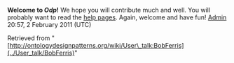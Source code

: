 __Welcome to _Odp_!__ We hope you will contribute much and well. 
You will probably want to read the [help pages](http://ontologydesignpatterns.org/wiki/Help:Contents "Help:Contents"). Again, welcome and have fun! [Admin](../User/ValentinaPresutti "User:ValentinaPresutti") 20:57, 2 February 2011 (UTC)





Retrieved from "[http://ontologydesignpatterns.org/wiki/User\_talk:BobFerris](../User_talk/BobFerris)"